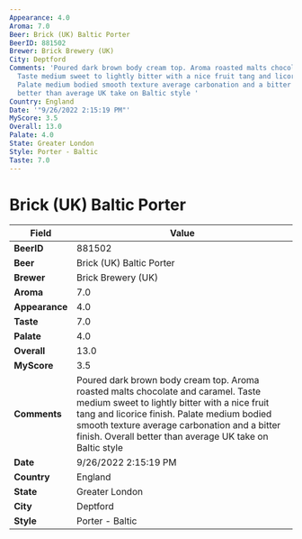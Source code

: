 ```yaml
---
Appearance: 4.0
Aroma: 7.0
Beer: Brick (UK) Baltic Porter
BeerID: 881502
Brewer: Brick Brewery (UK)
City: Deptford
Comments: 'Poured dark brown body cream top. Aroma roasted malts chocolate and caramel.
  Taste medium sweet to lightly bitter with a nice fruit tang and licorice finish.
  Palate medium bodied smooth texture average carbonation and a bitter finish. Overall
  better than average UK take on Baltic style '
Country: England
Date: '"9/26/2022 2:15:19 PM"'
MyScore: 3.5
Overall: 13.0
Palate: 4.0
State: Greater London
Style: Porter - Baltic
Taste: 7.0
---
```


# Brick (UK) Baltic Porter

| Field         | Value |
|---------------|-------|
| **BeerID** | 881502 |
| **Beer** | Brick (UK) Baltic Porter |
| **Brewer** | Brick Brewery (UK) |
| **Aroma** | 7.0 |
| **Appearance** | 4.0 |
| **Taste** | 7.0 |
| **Palate** | 4.0 |
| **Overall** | 13.0 |
| **MyScore** | 3.5 |
| **Comments** | Poured dark brown body cream top. Aroma roasted malts chocolate and caramel. Taste medium sweet to lightly bitter with a nice fruit tang and licorice finish. Palate medium bodied smooth texture average carbonation and a bitter finish. Overall better than average UK take on Baltic style  |
| **Date** | 9/26/2022 2:15:19 PM |
| **Country** | England |
| **State** | Greater London |
| **City** | Deptford |
| **Style** | Porter - Baltic |
